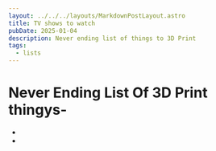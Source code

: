 ```yaml
---
layout: ../../../layouts/MarkdownPostLayout.astro
title: TV shows to watch
pubDate: 2025-01-04
description: Never ending list of things to 3D Print
tags:
  - lists
---
```

# Never Ending List Of 3D Print thingys-
- 
- 
